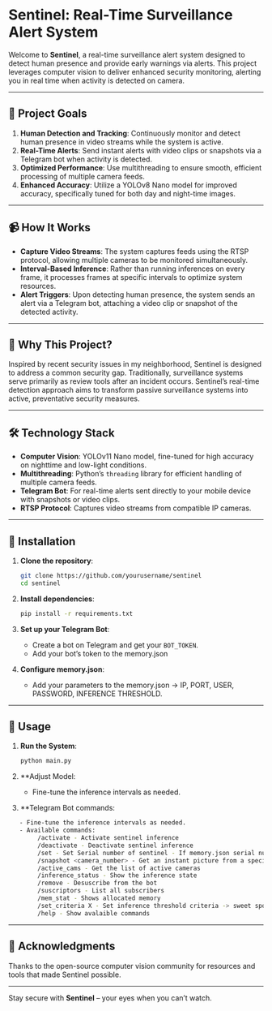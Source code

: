 ﻿# Sentinel: Real-Time Surveillance Alert System

Welcome to **Sentinel**, a real-time surveillance alert system designed to detect human presence and provide early warnings via alerts. This project leverages computer vision to deliver enhanced security monitoring, alerting you in real time when activity is detected on camera.

---

## 🎯 Project Goals

1. **Human Detection and Tracking**: Continuously monitor and detect human presence in video streams while the system is active.
2. **Real-Time Alerts**: Send instant alerts with video clips or snapshots via a Telegram bot when activity is detected.
3. **Optimized Performance**: Use multithreading to ensure smooth, efficient processing of multiple camera feeds.
4. **Enhanced Accuracy**: Utilize a YOLOv8 Nano model for improved accuracy, specifically tuned for both day and night-time images.

---

## 📹 How It Works

- **Capture Video Streams**: The system captures feeds using the RTSP protocol, allowing multiple cameras to be monitored simultaneously.
- **Interval-Based Inference**: Rather than running inferences on every frame, it processes frames at specific intervals to optimize system resources.
- **Alert Triggers**: Upon detecting human presence, the system sends an alert via a Telegram bot, attaching a video clip or snapshot of the detected activity.

---

## 🚀 Why This Project?

Inspired by recent security issues in my neighborhood, Sentinel is designed to address a common security gap. Traditionally, surveillance systems serve primarily as review tools after an incident occurs. Sentinel’s real-time detection approach aims to transform passive surveillance systems into active, preventative security measures.

---

## 🛠️ Technology Stack

- **Computer Vision**: YOLOv11 Nano model, fine-tuned for high accuracy on nighttime and low-light conditions.
- **Multithreading**: Python’s `threading` library for efficient handling of multiple camera feeds.
- **Telegram Bot**: For real-time alerts sent directly to your mobile device with snapshots or video clips.
- **RTSP Protocol**: Captures video streams from compatible IP cameras.

---

## 🔧 Installation

1. **Clone the repository**:
    ```bash
    git clone https://github.com/yourusername/sentinel
    cd sentinel
    ```

2. **Install dependencies**:
    ```bash
    pip install -r requirements.txt
    ```

3. **Set up your Telegram Bot**:
   - Create a bot on Telegram and get your `BOT_TOKEN`.
   - Add your bot’s token to the memory.json

4. **Configure memory.json**:
   - Add your parameters to the memory.json -> IP, PORT, USER, PASSWORD, INFERENCE THRESHOLD.

---

## 🚀 Usage

1. **Run the System**:
   ```bash
   python main.py
   ```

2. **Adjust Model:
   - Fine-tune the inference intervals as needed.

3. **Telegram Bot commands:
```bash
   - Fine-tune the inference intervals as needed.
   - Available commands:
        /activate - Activate sentinel inference
        /deactivate - Deactivate sentinel inference
        /set - Set Serial number of sentinel - If memory.json serial number matches the one that has been sended, the chat will be subscribed.
        /snapshot <camera_number> - Get an instant picture from a specific camera
        /active_cams - Get the list of active cameras
        /inference_status - Show the inference state
        /remove - Desuscribe from the bot
        /suscriptors - List all subscribers
        /mem_stat - Shows allocated memory
        /set_criteria X - Set inference threshold criteria -> sweet spot on 0.69-0.75 
        /help - Show avalaible commands
```
---


## 🙌 Acknowledgments

Thanks to the open-source computer vision community for resources and tools that made Sentinel possible.

---

Stay secure with **Sentinel** – your eyes when you can’t watch.
